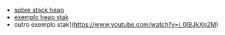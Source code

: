 

- [sobre stack heap](https://pt.stackoverflow.com/questions/3797/o-que-s%C3%A3o-e-onde-est%C3%A3o-a-stack-e-heap)
- [exemplo heap stak](https://www.youtube.com/watch?v=KXJjaO02nu4)
- outro exemplo stak](https://www.youtube.com/watch?v=i_0IBJkXn2M)

